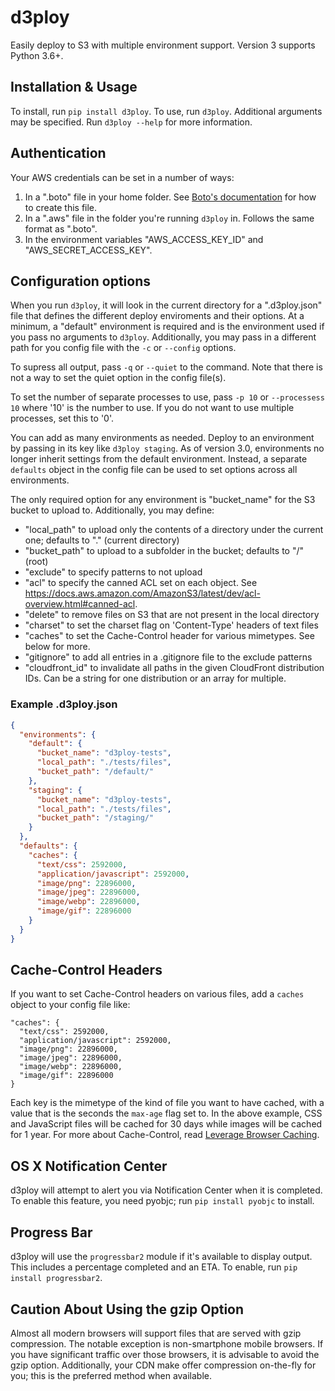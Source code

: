 # d3ploy

Easily deploy to S3 with multiple environment support. Version 3 supports Python 3.6+.

## Installation & Usage

To install, run `pip install d3ploy`.
To use, run `d3ploy`. Additional arguments may be specified. Run `d3ploy --help` for more information.

## Authentication

Your AWS credentials can be set in a number of ways:

1. In a ".boto" file in your home folder. See [Boto's documentation](http://docs.pythonboto.org/en/latest/boto_config_tut.html) for how to create this file.
2. In a ".aws" file in the folder you're running `d3ploy` in. Follows the same format as ".boto".
3. In the environment variables "AWS_ACCESS_KEY_ID" and "AWS_SECRET_ACCESS_KEY".

## Configuration options

When you run `d3ploy`, it will look in the current directory for a ".d3ploy.json" file that defines the different deploy enviroments and their options. At a minimum, a "default" environment is required and is the environment used if you pass no arguments to `d3ploy`. Additionally, you may pass in a different path for you config file with the `-c` or `--config` options.

To supress all output, pass `-q` or `--quiet` to the command. Note that there is not a way to set the quiet option in the config file(s).

To set the number of separate processes to use, pass `-p 10` or `--processess 10` where '10' is the number to use. If you do not want to use multiple processes, set this to '0'.

You can add as many environments as needed. Deploy to an environment by passing in its key like `d3ploy staging`. As of version 3.0, environments no longer inherit settings from the default environment. Instead, a separate `defaults` object in the config file can be used to set options across all environments.

The only required option for any environment is "bucket_name" for the S3 bucket to upload to. Additionally, you may define:

- "local_path" to upload only the contents of a directory under the current one; defaults to "." (current directory)
- "bucket_path" to upload to a subfolder in the bucket; defaults to "/" (root)
- "exclude" to specify patterns to not upload
- "acl" to specify the canned ACL set on each object. See https://docs.aws.amazon.com/AmazonS3/latest/dev/acl-overview.html#canned-acl.
- "delete" to remove files on S3 that are not present in the local directory
- "charset" to set the charset flag on 'Content-Type' headers of text files
- "caches" to set the Cache-Control header for various mimetypes. See below for more.
- "gitignore" to add all entries in a .gitignore file to the exclude patterns
- "cloudfront_id" to invalidate all paths in the given CloudFront distribution IDs. Can be a string for one distribution or an array for multiple.

### Example .d3ploy.json

```json
{
  "environments": {
    "default": {
      "bucket_name": "d3ploy-tests",
      "local_path": "./tests/files",
      "bucket_path": "/default/"
    },
    "staging": {
      "bucket_name": "d3ploy-tests",
      "local_path": "./tests/files",
      "bucket_path": "/staging/"
    }
  },
  "defaults": {
    "caches": {
      "text/css": 2592000,
      "application/javascript": 2592000,
      "image/png": 22896000,
      "image/jpeg": 22896000,
      "image/webp": 22896000,
      "image/gif": 22896000
    }
  }
}
```

## Cache-Control Headers

If you want to set Cache-Control headers on various files, add a `caches` object to your config file like:

```
"caches": {
  "text/css": 2592000,
  "application/javascript": 2592000,
  "image/png": 22896000,
  "image/jpeg": 22896000,
  "image/webp": 22896000,
  "image/gif": 22896000
}
```

Each key is the mimetype of the kind of file you want to have cached, with a value that is the seconds the `max-age` flag set to. In the above example, CSS and JavaScript files will be cached for 30 days while images will be cached for 1 year. For more about Cache-Control, read [Leverage Browser Caching](https://developers.google.com/speed/docs/insights/LeverageBrowserCaching).

## OS X Notification Center

d3ploy will attempt to alert you via Notification Center when it is completed. To enable this feature, you need pyobjc; run `pip install pyobjc` to install.

## Progress Bar

d3ploy will use the `progressbar2` module if it's available to display output. This includes a percentage completed and an ETA. To enable, run `pip install progressbar2`.

## Caution About Using the gzip Option

Almost all modern browsers will support files that are served with gzip compression. The notable exception is non-smartphone mobile browsers. If you have significant traffic over those browsers, it is advisable to avoid the gzip option. Additionally, your CDN make offer compression on-the-fly for you; this is the preferred method when available.
